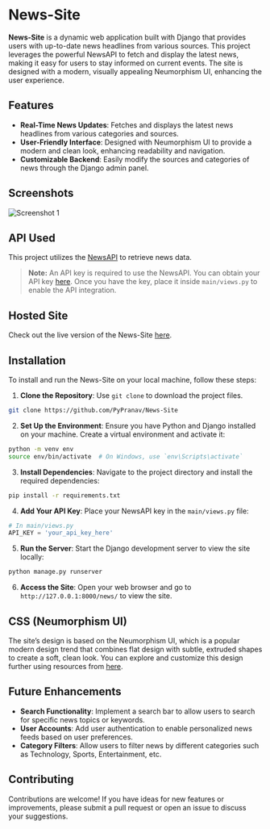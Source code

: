 # News-Site

**News-Site** is a dynamic web application built with Django that provides users with up-to-date news headlines from various sources. This project leverages the powerful NewsAPI to fetch and display the latest news, making it easy for users to stay informed on current events. The site is designed with a modern, visually appealing Neumorphism UI, enhancing the user experience.

## Features

- **Real-Time News Updates**: Fetches and displays the latest news headlines from various categories and sources.
- **User-Friendly Interface**: Designed with Neumorphism UI to provide a modern and clean look, enhancing readability and navigation.
- **Customizable Backend**: Easily modify the sources and categories of news through the Django admin panel.

## Screenshots

![Screenshot 1](https://cdn.discordapp.com/attachments/1276824488398422110/1279355840616468570/news.png?ex=66d42479&is=66d2d2f9&hm=2bfe8c7a85c469c009a8ff16096cd3c95dc5ce693c8d8bd1c4e6f0d0702229b2&)

## API Used

This project utilizes the <a href="https://newsapi.org/" target="_blank">NewsAPI</a> to retrieve news data. 

> **Note:** An API key is required to use the NewsAPI. You can obtain your API key <a href="https://newsapi.org/register" target="_blank">here</a>. Once you have the key, place it inside `main/views.py` to enable the API integration.

## Hosted Site

Check out the live version of the News-Site <a href="https://pypranav.pythonanywhere.com/news/" target="_blank">here</a>.

## Installation

To install and run the News-Site on your local machine, follow these steps:

1. **Clone the Repository**: Use `git clone` to download the project files.

```bash
git clone https://github.com/PyPranav/News-Site
```

2. **Set Up the Environment**: Ensure you have Python and Django installed on your machine. Create a virtual environment and activate it:

```bash
python -m venv env
source env/bin/activate  # On Windows, use `env\Scripts\activate`
```

3. **Install Dependencies**: Navigate to the project directory and install the required dependencies:

```bash
pip install -r requirements.txt
```

4. **Add Your API Key**: Place your NewsAPI key in the `main/views.py` file:

```python
# In main/views.py
API_KEY = 'your_api_key_here'
```

5. **Run the Server**: Start the Django development server to view the site locally:

```bash
python manage.py runserver
```

6. **Access the Site**: Open your web browser and go to `http://127.0.0.1:8000/news/` to view the site.

## CSS (Neumorphism UI)

The site’s design is based on the Neumorphism UI, which is a popular modern design trend that combines flat design with subtle, extruded shapes to create a soft, clean look. You can explore and customize this design further using resources from <a href="https://demo.themesberg.com/neumorphism-ui/" target="_blank">here</a>.

## Future Enhancements

- **Search Functionality**: Implement a search bar to allow users to search for specific news topics or keywords.
- **User Accounts**: Add user authentication to enable personalized news feeds based on user preferences.
- **Category Filters**: Allow users to filter news by different categories such as Technology, Sports, Entertainment, etc.


## Contributing

Contributions are welcome! If you have ideas for new features or improvements, please submit a pull request or open an issue to discuss your suggestions.
